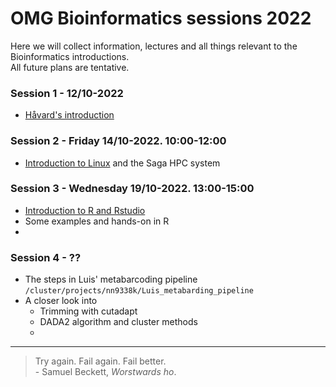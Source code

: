 # OMG Bioinformatics sessions 2022
Here we will collect information, lectures and all things relevant to the Bioinformatics introductions.   
All future plans are tentative. 

### Session 1 - 12/10-2022
 - [Håvard's introduction](lectures/bioinfo_OMG.pdf)


### Session 2 - Friday 14/10-2022. 10:00-12:00
  - [Introduction to Linux](lectures/Intro_to_unix_short.pdf) and the Saga HPC system

### Session 3 - Wednesday 19/10-2022. 13:00-15:00
- [Introduction to R and Rstudio](introduction_to_R)
- Some examples and hands-on in R
- 
### Session 4 - ??
  - The steps in Luis' metabarcoding pipeline
     ```/cluster/projects/nn9338k/Luis_metabarding_pipeline```
  - A closer look into 
    - Trimming with cutadapt
    - DADA2 algorithm and cluster methods
    - 
--- 
> Try again. Fail again. Fail better.   
> \- Samuel Beckett, *Worstwards ho*. 